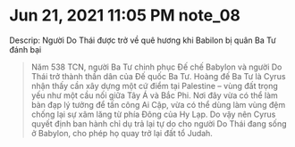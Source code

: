 # Jun 21, 2021 11:05 PM note_08

Descrip: Người Do Thái được trở về quê hương khi Babilon bị quân Ba Tư đánh bại

> Năm 538 TCN, người Ba Tư chinh phục Đế chế Babylon và người Do Thái trở thành thần dân của Đế quốc Ba Tư. Hoàng đế Ba Tư là Cyrus nhận thấy cần xây dựng một cứ điểm tại Palestine – vùng đất trọng yếu như một cầu nối giữa Tây Á và Bắc Phi. Nơi đây vừa có thể làm bàn đạp lý tưởng để tấn công Ai Cập, vừa có thể dùng làm vùng đệm chống lại sự xâm lăng từ phía Đông của Hy Lạp. Do vậy nên Cyrus quyết định ban hành chỉ dụ trả lại tự do cho người Do Thái đang sống ở Babylon, cho phép họ quay trở lại đất tổ Judah.